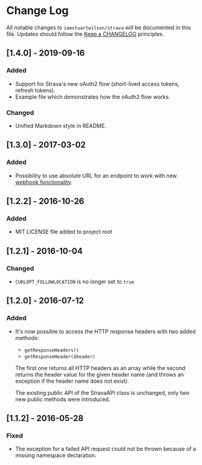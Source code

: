 # Change Log

All notable changes to `iamstuartwilson/strava` will be documented in this file.
Updates should follow the [Keep a CHANGELOG](http://keepachangelog.com/) principles.

## [1.4.0] - 2019-09-16

### Added

- Support for Strava's new oAuth2 flow (short-lived access tokens, refresh tokens).
- Example file which demonstrates how the oAuth2 flow works.

### Changed

- Unified Markdown style in README.

## [1.3.0] - 2017-03-02

### Added

- Possibility to use absolute URL for an endpoint to work with new [webhook functionality](https://developers.strava.com/docs/webhooks/).

## [1.2.2] - 2016-10-26

### Added

* MIT LICENSE file added to project root

## [1.2.1] - 2016-10-04

### Changed

* `CURLOPT_FOLLOWLOCATION` is no longer set to `true`

## [1.2.0] - 2016-07-12

### Added

* It's now possible to access the HTTP response headers with two added methods:

  - `getResponseHeaders()`
  - `getResponseHeader($header)`

  The first one returns all HTTP headers as an array while the second returns
  the header value for the given header name (and throws an exception if the
  header name does not exist).

  The existing public API of the StravaAPI class is unchanged, only two new
  public methods were introduced.

## [1.1.2] - 2016-05-28

### Fixed

* The exception for a failed API request could not be thrown because of a missing
  namespace declaration.
